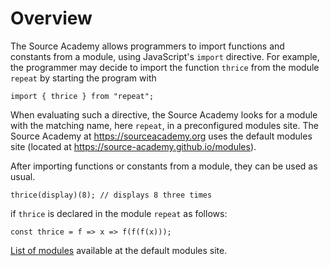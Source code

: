 # Overview

The Source Academy allows programmers to import functions and constants from a module, using JavaScript's `import` directive. For example, the programmer may decide to import the function `thrice` from the module `repeat` by starting the program with
```
import { thrice } from "repeat";
```

When evaluating such a directive, the Source Academy looks for a module with the matching name, here `repeat`, in a preconfigured modules site. The Source Academy at https://sourceacademy.org uses the default modules site (located at https://source-academy.github.io/modules).

After importing functions or constants from a module, they can be used as usual.
```
thrice(display)(8); // displays 8 three times
```
if `thrice` is declared in the module `repeat` as follows:
```
const thrice = f => x => f(f(f(x)));
```
[List of modules](modules.html) available at the default modules site.